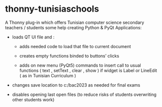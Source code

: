 # thonny-tunisiaschools

A Thonny plug-in which offers Tunisian computer science secondary teachers / students some help creating Python & PyQt Applications:

- loads QT UI file and :

  - adds needed code to load that file to current document

  - creates empty functions binded to buttons’ clicks

  - adds on new menu (PyQt5) commands to insert call to usual functions ( text , setText , clear , show ) if widget is Label or LineEdit ( as in Tunisian Curriculum )

- changes save location to c:/bac2023 as needed for final exams

- disables opening last open files (to reduce risks of students overwriting other students work)
